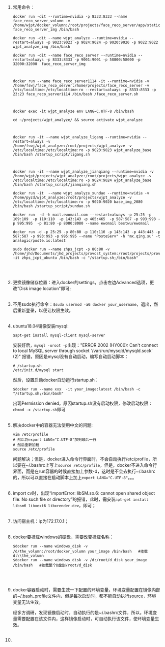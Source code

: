 1. 常用命令：

   ```shell
   docker run -dit --runtime=nvidia -p 8333:8333 --name face_reco_server_volumn -v /home/wjpt/docker_volumn:/root/projects/face_reco_server/app/static/snapshot_temps face_reco_server_img /bin/bash
   
   docker run -dit --name wjpt_analyze --runtime=nvidia --restart=always -p 9023:9023 -p 9024:9024 -p 9020:9020 -p 9022:9022 wjpt_analyze_img /bin/bash
   
   docker run -dit --name face_reco_server --runtime=nvidia --restart=always -p 8333:8333 -p 9001:9001 -p 58000:58000 -p 32000:32000  face_reco_server_img
   
   
   
   docker run --name face_reco_server1114 -it --runtime=nvidia -v /home/fswj/face_reco_server:/home/projects/face_reco_server -v /etc/localtime:/etc/localtime:ro --restart=always -p 8333:8333 -p 23:23 face_reco_server1114 /bin/bash /face_reco_server.sh
   
   
   
   docker exec -it wjpt_analyze env LANG=C.UTF-8 /bin/bash
   
   cd ~/projects/wjpt_analyze/ && source activate wjpt_analyze
   
   
   
   docker run -it --name wjpt_analyze_ligang --runtime=nvidia --restart=always -v /home/fswj/wjpt_analyze:/root/projects/wjpt_analyze -v /etc/localtime:/etc/localtime:ro -p 9023:9023 wjpt_analyze_base /bin/bash /startup_script/ligang.sh
   
   
   
   docker run -it --name wjpt_analyze_jianqiang --runtime=nvidia -v /home/wjpt/projects/wjpt_analyze:/root/projects/wjpt_analyze -v /etc/localtime:/etc/localtime:ro -p 9024:9024 wjpt_analyze_base /bin/bash /startup_script/jianqiang.sh
   
   docker run -it  --name wjpt_analyze_xundao --runtime=nvidia -v /home/pyzd/wjpt_analyze:/root/projects/wjpt_analyze -v /etc/localtime:/etc/localtime:ro -p 9020:9020 base_img_2080 /bin/bash /startup_script/xundao.sh
   
   docker run  -d -h mail.ewomail.com --restart=always -p 25:25 -p 109:109  -p 110:110  -p 143:143 -p 465:465  -p 587:587 -p 993:993 -p 995:995  -p 81:80 -p 8080:8080 --name ewomail bestwu/ewomail
   
   docker run -d -p 25:25 -p 80:80 -p 110:110 -p 143:143 -p 443:443 -p 587:587 -p 993:993 -p 995:995 --name "PosteServ" -h "mx.qing.su" -t analogic/poste.io:latest
   
   sudo docker run --name zhps_jcpt -p 80:80 -v /home/jhd/Documents/jhd_projects/provost_system:/root/projects/provost_system -it zhps_jcpt_ubuntu /bin/bash -c "/startup.sh;/bin/bash"
   
   ```

   <br><br>

   

2. 更换镜像储存位置：进入docker的settings，点击左边Advanced选项，更改"Disk image location"即可;<br><br>

3. 不用sudo执行命令：`$sudo usermod -aG docker your_username`，退出，然后重新登录，以便让权限生效。<br><br>

4. ubuntu18.04镜像安装mysql:

   ```
   $apt-get install mysql-client mysql-server
   ```

   安装好后，`mysql -uroot -p`出现："ERROR 2002 (HY000): Can't connect to local MySQL server through socket '/var/run/mysqld/mysqld.sock' (2)" 报错，原因是mysql没有自动启动，编写自动启动脚本：

   ```shell
   # /startup.sh
   /etc/init.d/mysql start
   ```

   然后，设置启动docker自动运行startup.sh：

   ```
   $docker run --name xxx  -it your_image:latest /bin/bash -c "/startup.sh;/bin/bash"
   ```

   出现Permission denied，原因startup.sh没有启动权限，修改启动权限：`chmod -x /startup.sh`即可<br><br>

5. 解决docker中的容器无法使用中文的问题:

   ```shell
   vim /etc/profile
   # 然后将export LANG="C.UTF-8"加到最后一行
   # 然后重新加载
   source /etc/profile
   ```

   问题解决；但是，docker进入命令行界面时，不会自动执行/etc/profile，所以要在~/.bashrc上写上`source /etc/profile`，但是，docker不进入命令行界面，而是在run容器的时候直接加上参数-d，这时是不会去执行~/.bashrc的，所以可以直接在启动脚本上加上`export LANG="C.UTF-8"`。。。<br><br>

6. import cv时，出现“ImportError: libSM.so.6: cannot open shared object file: No such file or directory”的报错，此时，需安装`apt-get install libsm6 libxext6 libxrender-dev`，即可；<br><br>

7. 访问宿主机：ip为172.17.0.1；<br><br>

8. docker要挂载windows的硬盘，需要改变挂载名称：

   ```shell
   $docker run --name windows_disk -v /d/the_volumn:/root/docker_volumn your_image /bin/bash   #挂载d:\\the_volumn
   $docker run --name windows_disk -v /d:/root/d_disk your_image /bin/bash   #挂载整个D盘到/root/d_disk
   ```

   <br><br>

9. docker容器启动时，需要生效一下配置的环境变量，环境变量配置在镜像内部的~/.bash_profile文件内，但是每次启动时，都不能自动执行source，环境变量无法生效。

   经多方调研，发现镜像启动时，自动执行的是~/.bashrc文件，所以，环境变量需要配置在该文件内，这样镜像启动时，可自动执行该文件，使环境变量生效。<br><br>

10. 

    

    